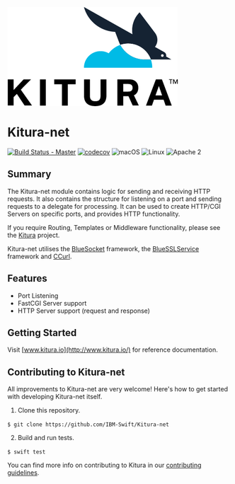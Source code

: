 [![Kitura](https://raw.githubusercontent.com/IBM-Swift/Kitura-net/doc_overhaul/Documentation/KituraLogo.png)](http://kitura.io)

# Kitura-net

[![Build Status - Master](https://travis-ci.org/IBM-Swift/Kitura-net.svg?branch=master)](https://travis-ci.org/IBM-Swift/Kitura-net)
[![codecov](https://codecov.io/gh/IBM-Swift/Kitura-net/branch/master/graph/badge.svg)](https://codecov.io/gh/IBM-Swift/Kitura-net)
![macOS](https://img.shields.io/badge/os-macOS-green.svg?style=flat)
![Linux](https://img.shields.io/badge/os-linux-green.svg?style=flat)
![Apache 2](https://img.shields.io/badge/license-Apache2-blue.svg?style=flat)


## Summary

The Kitura-net module contains logic for sending and receiving HTTP requests. It also contains the structure for listening on a port and sending requests to a delegate for processing. It can be used to create HTTP/CGI Servers on specific ports, and provides HTTP functionality.

If you require Routing, Templates or Middleware functionality, please see the [Kitura](https://github.com/IBM-Swift/Kitura) project.

Kitura-net utilises the [BlueSocket](https://github.com/IBM-Swift/BlueSocket) framework, the [BlueSSLService](https://github.com/IBM-Swift/BlueSSLService.git) framework and [CCurl](https://github.com/IBM-Swift/CCurl.git).

## Features

- Port Listening
- FastCGI Server support
- HTTP Server support (request and response)

## Getting Started

Visit [www.kitura.io](http://www.kitura.io/) for reference documentation.

## Contributing to Kitura-net

All improvements to Kitura-net are very welcome! Here's how to get started with developing Kitura-net itself.

1. Clone this repository.

`$ git clone https://github.com/IBM-Swift/Kitura-net`

2. Build and run tests.

`$ swift test`

You can find more info on contributing to Kitura in our [contributing guidelines](https://github.com/IBM-Swift/Kitura/blob/master/.github/CONTRIBUTING.md).
